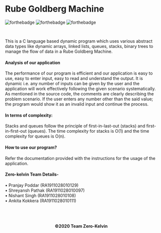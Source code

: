 <h1>Rube Goldberg Machine</h1>

  ![forthebadge](https://forthebadge.com/images/badges/built-with-love.svg)
  ![forthebadge](https://forthebadge.com/images/badges/uses-brains.svg)
  ![forthebadge](https://forthebadge.com/images/badges/check-it-out.svg)
  
  <br>
  <p>This is a C language based dynamic program which uses various abstract data types like dynamic arrays, linked lists, queues, stacks, binary trees to manage the flow of data in a Rube Goldberg Machine. </p>
  <h4>Analysis of our application</h4>
The performance of our program is efficient and our application is easy to use, easy to enter input, easy to read and understand the output. It is dynamic i.e. any number of inputs can be given by the user and the application will work effectively following the given scenario systematically. As mentioned in the source code, the comments are clearly describing the problem scenario. If the user enters any number other than the said value; the program would show it as an invalid input and continue the process.<br>
<h4>In terms of complexity:</h4>
Stacks and queues follow the principle of first-in-last-out (stacks) and first-in-first-out (queues). The time complexity for stacks is O(1) and the time complexity for queues is O(n).
<h4>How to use our program?</h4>
<p>Refer the documentation provided with the instructions for the usage of the application.</p>
  
  <h4>Zero-kelvin Team Details-</h4>
  <p>
• Pranjay Poddar (RA1911028010129)<br>
• Shreyansh Pathak (RA1911028010097)<br>
• Nishant Singh (RA1911028010108)<br>
• Ankita Kokkera (RA1911028010111)<br>
</p>
  <br><br>
  <h4 align="center">
   ©2020 Team Zero-Kelvin
  </h4>
